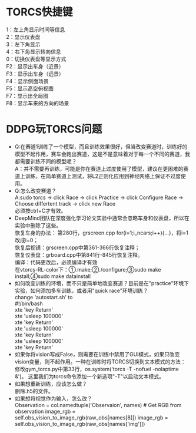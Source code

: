   # TORCS快捷键
  1：左上角显示时间等信息 <br>
  2：显示仪表盘 <br>
  3：左下角显示 <br>
  4：右下角显示转向信息 <br>
  0：切换仪表盘等显示方式 <br>
  F2：显示出车身（近景） <br>
  F3：显示出车身（远景） <br>
  F4：显示侧面场景 <br>
  F5：显示高空俯视图 <br>
  F7：显示出全局图 <br>
  F8：显示车来的方向的场景 <br>
  
  # DDPG玩TORCS问题 <br>
  * Q:在赛道1训练了一个模型，而且训练效果很好，但当改变赛道时，训练好的模型不起作用，赛车会跑出赛道，这是不是意味着对于每一个不同的赛道，我都需要训练不同的模型呢？<br>
  A：并不需要再训练，可能是你在赛道上过度使用了模型，建议在更困难的赛道上训练，在简单赛道上测试，将L2正则化应用到神经网络上保证不过度使用。<br>
  * Q:怎么改变赛道？<br>
    A:sudo torcs → click Race → click Practice → click Configure Race → Choose differtent track → click new Race <br>
  必须按ctrl+C才有效。
  * DeepMind团队在深度强化学习论文实验中通常会忽略车身和仪表盘，所以在实验中删除了这些。<br>
    恢复车身的办法：
     第280行，grscreen.cpp
     for(i=1;i<s->_ncars;i++){...}，将i=1改成i=0；<br>
    恢复后视镜：grscreen.cpp中第361-366行恢复注释；<br>
    恢复仪表盘：grboard.cpp中第841行-845行恢复注释。<br>
   编译：代码更改后，必须编译才有效<br>
    在vtorcs-RL-color下：①.make;②./configure;③sudo make install;④sudo make datainstall
  * 如何改变训练的环境，而不只是简单地改变赛道？目前是在"practice"环境下实验，如何添加多车训练，或者用"quick race"环境训练？<br>
    change 'autostart.sh' to <br>
     #!/bin/bash <br>
     xte 'key Return' <br>
     xte 'usleep 100000' <br>
     xte 'key Return' <br>
     xte 'usleep 100000' <br>
     xte 'key Return' <br>
     xte 'usleep 100000' <br>
     xte 'key Return' <br>
  * 如果你将vision写成False，则需要在训练中禁用了GUI模式，如果只改变vision变量，则不起作用。一种在训练时将TORCS切换到文本模式的方法：
  修改gym_torcs.py中第33行，os.system('torcs -T -nofuel -nolaptime &')。
  这里我们为torcs命令添加一个新选项"-T"以启动文本模式。
  * 如果想重新训练，应该怎么做？<br>
    删除.h5的文件。
  * 如果想将视觉作为输入，怎么改？<br>
       Observation = col.namedtuple('Observaion', names)
             # Get RGB from observation
            image_rgb = self.obs_vision_to_image_rgb(raw_obs[names[8]])
            image_rgb = self.obs_vision_to_image_rgb(raw_obs[names['img']])
  
  

